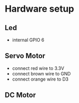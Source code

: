 # Hardware setup

## Led 
- internal GPIO 6

## Servo Motor

- connect red wire to 3.3V
- connect brown wire to GND
- connect orange wire to D3

## DC Motor
